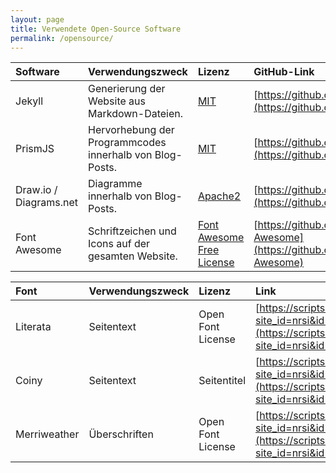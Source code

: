 ```yaml
---
layout: page
title: Verwendete Open-Source Software
permalink: /opensource/
---
```


|Software|Verwendungszweck|Lizenz|GitHub-Link|
|:--|:--|:--|:--|
|Jekyll|Generierung der Website aus Markdown-Dateien.|[MIT](https://github.com/jekyll/jekyll/blob/master/LICENSE)|[https://github.com/jekyll/jekyll](https://github.com/jekyll/jekyll)|
|PrismJS|Hervorhebung der Programmcodes innerhalb von Blog-Posts.|[MIT](https://github.com/PrismJS/prism/blob/master/LICENSE)|[https://github.com/PrismJS/prism](https://github.com/PrismJS/prism)|
|Draw.io / Diagrams.net|Diagramme innerhalb von Blog-Posts.|[Apache2](https://github.com/jgraph/drawio/blob/dev/LICENSE)|[https://github.com/jgraph/drawio](https://github.com/jgraph/drawio)|
|Font Awesome|Schriftzeichen und Icons auf der gesamten Website.|[Font Awesome Free License](https://github.com/FortAwesome/Font-Awesome/blob/6.x/LICENSE.txt)|[https://github.com/FortAwesome/Font-Awesome](https://github.com/FortAwesome/Font-Awesome)|

|Font|Verwendungszweck|Lizenz|Link|
|:--|:--|:--|:--|
|Literata|Seitentext|Open Font License|[https://scripts.sil.org/cms/scripts/page.php?site_id=nrsi&id=OFL](https://scripts.sil.org/cms/scripts/page.php?site_id=nrsi&id=OFL)|
|Coiny|Seitentext|Seitentitel|[https://scripts.sil.org/cms/scripts/page.php?site_id=nrsi&id=OFL](https://scripts.sil.org/cms/scripts/page.php?site_id=nrsi&id=OFL)|
|Merriweather|Überschriften|Open Font License|[https://scripts.sil.org/cms/scripts/page.php?site_id=nrsi&id=OFL](https://scripts.sil.org/cms/scripts/page.php?site_id=nrsi&id=OFL)|